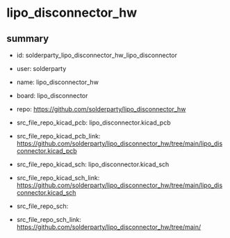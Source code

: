 # lipo_disconnector_hw
 
## summary 
* id: solderparty_lipo_disconnector_hw_lipo_disconnector
* user: solderparty
* name: lipo_disconnector_hw
* board: lipo_disconnector
* repo: https://github.com/solderparty/lipo_disconnector_hw
* src_file_repo_kicad_pcb: lipo_disconnector.kicad_pcb
* src_file_repo_kicad_pcb_link: https://github.com/solderparty/lipo_disconnector_hw/tree/main/lipo_disconnector.kicad_pcb
* src_file_repo_kicad_sch: lipo_disconnector.kicad_sch
* src_file_repo_kicad_sch_link: https://github.com/solderparty/lipo_disconnector_hw/tree/main/lipo_disconnector.kicad_sch

* src_file_repo_sch: 
* src_file_repo_sch_link: https://github.com/solderparty/lipo_disconnector_hw/tree/main/





